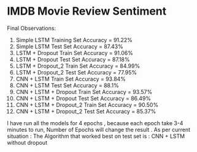 # IMDB Movie Review Sentiment

Final Observations:

1. Simple LSTM Training Set Accuracy = 91.22%
2. Simple LSTM Test Set Accuracy = 87.43%
3. LSTM + Dropout Train Set Accuracy = 91.06%
4. LSTM + Dropout Test Set Accuracy = 87.18%
5. LSTM + Dropout_2 Train Set Accuracy = 84.99%
6. LSTM + Dropout_2 Test Set Accuracy = 77.95%
7. CNN + LSTM Train Set Accuracy = 93.84%
8. CNN + LSTM Test Set Accuracy = 88.1%
9. CNN + LSTM + Dropout Train Set Accuracy = 93.57%
10. CNN + LSTM + Dropout Test Set Accuracy = 86.49%
11. CNN + LSTM + Dropout_2 Train Set Accuracy = 90.50%
12. CNN + LSTM + Dropout_2 Test Set Accuracy = 85.37%


I have run all the models for 4 epochs , because each epoch take 3-4 minutes to run, Number of Epochs will change the result .
As per current situation : The Algorithm that worked best on test set is :
CNN + LSTM without dropout
